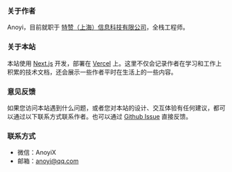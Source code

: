 ### 关于作者

Anoyi，目前就职于 [特赞（上海）信息科技有限公司](https://tezign.com)，全栈工程师。

### 关于本站

本站使用 [Next.js](https://nextjs.org/) 开发，部署在 [Vercel](https://vercel.com/) 上。这里不仅会记录作者在学习和工作上积累的技术文档，还会展示一些作者平时在生活上的一些内容。

### 意见反馈

如果您访问本站遇到什么问题，或者您对本站的设计、交互体验有任何建议，都可以通过以下联系方式联系作者。也可以通过 [Github Issue](https://github.com/AnoyiX/anoyi/issues) 直接反馈。

### 联系方式
- 微信：AnoyiX
- 邮箱：anoyi@qq.com
